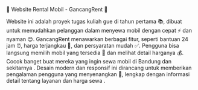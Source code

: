 🚗 Website Rental Mobil - GancangRent 🚗

Website ini adalah proyek tugas kuliah gue di tahun pertama 📚, dibuat untuk memudahkan pelanggan dalam menyewa mobil dengan cepat ⚡ dan nyaman 😊. GancangRent menawarkan berbagai fitur, seperti bantuan 24 jam ⏰, harga terjangkau 💸, dan persyaratan mudah ✅. Pengguna bisa langsung memilih mobil yang tersedia 🚙 dan melihat detail harganya 💰. Cocok banget buat mereka yang ingin sewa mobil di Bandung dan sekitarnya .
Desain modern dan responsif ini dirancang untuk memberikan pengalaman pengguna yang menyenangkan 🎉, lengkap dengan informasi detail tentang layanan dan harga sewa .
